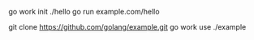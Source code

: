 go work init ./hello
go run example.com/hello

git clone https://github.com/golang/example.git
go work use ./example


